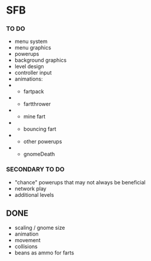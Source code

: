# SFB #

### TO DO ###
* menu system
* menu graphics
* powerups
* background graphics
* level design
* controller input
* animations:
* * fartpack
* * fartthrower
* * mine fart
* * bouncing fart
* * other powerups
* * gnomeDeath

### SECONDARY TO DO ###
* "chance" powerups that may not always be beneficial
* network play
* additional levels


## DONE ##

* scaling / gnome size
* animation
* movement
* collisions
* beans as ammo for farts